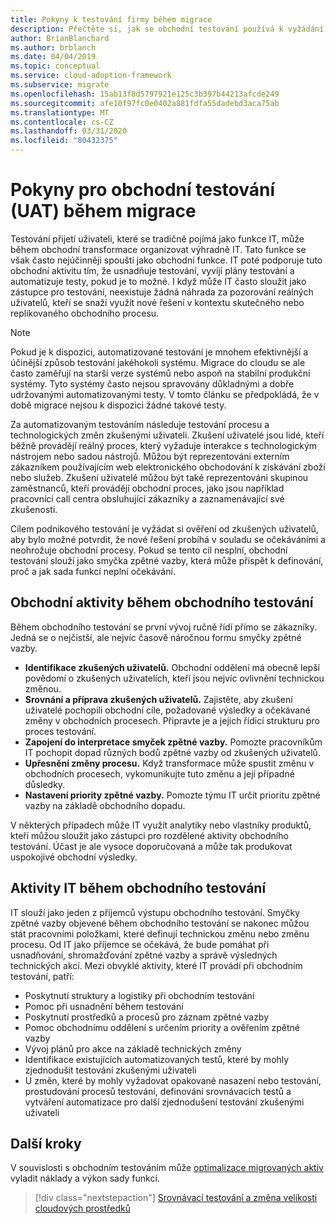 ```yaml
---
title: Pokyny k testování firmy během migrace
description: Přečtěte si, jak se obchodní testování používá k vyžádání ověření, že výkon řešení je v souladu se očekáváními a nebrání obchodním procesům.
author: BrianBlanchard
ms.author: brblanch
ms.date: 04/04/2019
ms.topic: conceptual
ms.service: cloud-adoption-framework
ms.subservice: migrate
ms.openlocfilehash: 15ab13f8d5797921e125c3b397b44213afcde249
ms.sourcegitcommit: afe10f97fc0e0402a881fdfa55dadebd3aca75ab
ms.translationtype: MT
ms.contentlocale: cs-CZ
ms.lasthandoff: 03/31/2020
ms.locfileid: "80432375"
---
```

# <a name="guidance-for-business-testing-uat-during-migration"></a>Pokyny pro obchodní testování (UAT) během migrace

Testování přijetí uživateli, které se tradičně pojímá jako funkce IT, může během obchodní transformace organizovat výhradně IT. Tato funkce se však často nejúčinněji spouští jako obchodní funkce. IT poté podporuje tuto obchodní aktivitu tím, že usnadňuje testování, vyvíjí plány testování a automatizuje testy, pokud je to možné. I když může IT často sloužit jako zástupce pro testování, neexistuje žádná náhrada za pozorování reálných uživatelů, kteří se snaží využít nové řešení v kontextu skutečného nebo replikovaného obchodního procesu.

> [!NOTE]
> Pokud je k dispozici, automatizované testování je mnohem efektivnější a účinější způsob testování jakéhokoli systému. Migrace do cloudu se ale často zaměřují na starší verze systémů nebo aspoň na stabilní produkční systémy. Tyto systémy často nejsou spravovány důkladnými a dobře udržovanými automatizovanými testy. V tomto článku se předpokládá, že v době migrace nejsou k dispozici žádné takové testy.

Za automatizovaným testováním následuje testování procesu a technologických změn zkušenými uživateli. Zkušení uživatelé jsou lidé, kteří běžně provádějí reálný proces, který vyžaduje interakce s technologickým nástrojem nebo sadou nástrojů. Můžou být reprezentováni externím zákazníkem používajícím web elektronického obchodování k získávání zboží nebo služeb. Zkušení uživatelé můžou být také reprezentováni skupinou zaměstnanců, kteří provádějí obchodní proces, jako jsou například pracovníci call centra obsluhující zákazníky a zaznamenávající své zkušenosti.

Cílem podnikového testování je vyžádat si ověření od zkušených uživatelů, aby bylo možné potvrdit, že nové řešení probíhá v souladu se očekáváními a neohrožuje obchodní procesy. Pokud se tento cíl nesplní, obchodní testování slouží jako smyčka zpětné vazby, která může přispět k definování, proč a jak sada funkcí neplní očekávání.

## <a name="business-activities-during-business-testing"></a>Obchodní aktivity během obchodního testování

Během obchodního testování se první vývoj ručně řídí přímo se zákazníky. Jedná se o nejčistší, ale nejvíc časově náročnou formu smyčky zpětné vazby.

- **Identifikace zkušených uživatelů.** Obchodní oddělení má obecně lepší povědomí o zkušených uživatelích, kteří jsou nejvíc ovlivnění technickou změnou.
- **Srovnání a příprava zkušených uživatelů.** Zajistěte, aby zkušení uživatelé pochopili obchodní cíle, požadované výsledky a očekávané změny v obchodních procesech. Připravte je a jejich řídicí strukturu pro proces testování.
- **Zapojení do interpretace smyček zpětné vazby.** Pomozte pracovníkům IT pochopit dopad různých bodů zpětné vazby od zkušených uživatelů.
- **Upřesnění změny procesu.** Když transformace může spustit změnu v obchodních procesech, vykomunikujte tuto změnu a její případné důsledky.
- **Nastavení priority zpětné vazby.** Pomozte týmu IT určit prioritu zpětné vazby na základě obchodního dopadu.

V některých případech může IT využít analytiky nebo vlastníky produktů, kteří můžou sloužit jako zástupci pro rozdělené aktivity obchodního testování. Účast je ale vysoce doporučovaná a může tak produkovat uspokojivé obchodní výsledky.

## <a name="it-activities-during-business-testing"></a>Aktivity IT během obchodního testování

IT slouží jako jeden z příjemců výstupu obchodního testování. Smyčky zpětné vazby objevené během obchodního testování se nakonec můžou stát pracovními položkami, které definují technickou změnu nebo změnu procesu. Od IT jako příjemce se očekává, že bude pomáhat při usnadňování, shromažďování zpětné vazby a správě výsledných technických akcí. Mezi obvyklé aktivity, které IT provádí při obchodním testování, patří:

- Poskytnutí struktury a logistiky při obchodním testování
- Pomoc při usnadnění během testování
- Poskytnutí prostředků a procesů pro záznam zpětné vazby
- Pomoc obchodnímu oddělení s určením priority a ověřením zpětné vazby
- Vývoj plánů pro akce na základě technických změny
- Identifikace existujících automatizovaných testů, které by mohly zjednodušit testování zkušenými uživateli
- U změn, které by mohly vyžadovat opakované nasazení nebo testování, prostudování procesů testování, definování srovnávacích testů a vytváření automatizace pro další zjednodušení testování zkušenými uživateli

## <a name="next-steps"></a>Další kroky

V souvislosti s obchodním testováním může [optimalizace migrovaných aktiv](./optimize.md) vyladit náklady a výkon sady funkcí.

> [!div class="nextstepaction"]
> [Srovnávací testování a změna velikosti cloudových prostředků](./optimize.md)
